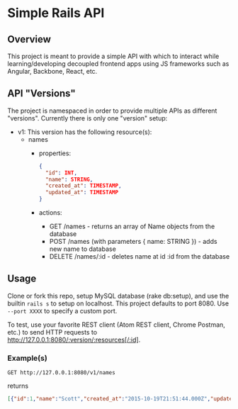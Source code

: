 Simple Rails API
================

## Overview
This project is meant to provide a simple API with which to interact while learning/developing decoupled frontend apps using JS frameworks such as Angular, Backbone, React, etc.

## API "Versions"
The project is namespaced in order to provide multiple APIs as different "versions". Currently there is only one "version" setup:
* v1: This version has the following resource(s):
  * names
    * properties:

      ```json
      {
        "id": INT,
        "name": STRING,
        "created_at": TIMESTAMP,
        "updated_at": TIMESTAMP
      }
      ```
    * actions:
      * GET /names - returns an array of Name objects from the database
      * POST /names (with parameters { name: STRING }) - adds new name to database
      * DELETE /names/:id - deletes name at id :id from the database

## Usage
Clone or fork this repo, setup MySQL database (rake db:setup), and use the builtin `rails s` to setup on localhost. This project defaults to port 8080. Use `--port XXXX` to specify a custom port.

To test, use your favorite REST client (Atom REST client, Chrome Postman, etc.) to send HTTP requests to http://127.0.0.1:8080/:version/:resources[/:id].

### Example(s)
`GET http://127.0.0.1:8080/v1/names`

returns

```json
[{"id":1,"name":"Scott","created_at":"2015-10-19T21:51:44.000Z","updated_at":"2015-10-19T21:51:44.000Z"},{"id":2,"name":"Conan","created_at":"2015-10-19T21:51:44.000Z","updated_at":"2015-10-19T21:51:44.000Z"},{"id":3,"name":"Chris Kringle","created_at":"2015-10-19T21:51:44.000Z","updated_at":"2015-10-19T21:51:44.000Z"},{"id":4,"name":"Sterling Archer","created_at":"2015-10-19T21:51:44.000Z","updated_at":"2015-10-19T21:51:44.000Z"},{"id":5,"name":"Malcolm Reynolds","created_at":"2015-10-19T21:51:44.000Z","updated_at":"2015-10-19T21:51:44.000Z"},{"id":6,"name":"Oswald Cobblepot","created_at":"2015-10-19T21:51:44.000Z","updated_at":"2015-10-19T21:51:44.000Z"},{"id":7,"name":"Benedict Cumberbatch","created_at":"2015-10-19T21:51:44.000Z","updated_at":"2015-10-19T21:51:44.000Z"},{"id":8,"name":"Englebert Humperdinck","created_at":"2015-10-19T21:51:44.000Z","updated_at":"2015-10-19T21:51:44.000Z"},{"id":9,"name":"Albus Percival Wulfric Brian Dumbledore","created_at":"2015-10-19T21:51:44.000Z","updated_at":"2015-10-19T21:51:44.000Z"}]
```
